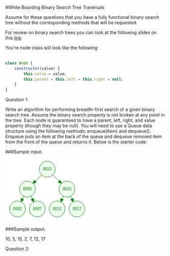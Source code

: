 #White Boarding Binary Search Tree Traversals

Assume for these questions that you have a fully functional binary search tree without the corresponding methods that will be requested.

For review on binary search trees you can look at the following slides on this [link](https://docs.google.com/presentation/d/1ptcyCcpCeCRtoLmR-GdsRttKr7JFTtcomcYLtkOLL3c/edit?usp=sharing)

You're node class will look like the following:

```javascript

class Node {
    constructor(value) {
        this.value = value;
        this.parent = this.left = this.right = null;
    }
}

```

Question 1:

Write an algorithm for performing breadth-first search of a given binary search tree. Assume the binary search property is not broken at any point in the tree. Each node is guaranteed to have a parent, left, right, and value property (though they may be null). You will need to use a Queue data structure using the following methods: enqueue(item) and dequeue(). Enqueue puts an item at the back of the queue and dequeue removed item from the front of the queue and returns it. Below is the starter code:



###Sample input:

<div style="center">
    <img src="./simplebst-crop.png">
</div>

###Sample output:

10, 5, 15, 2, 7, 12, 17


Question 2: